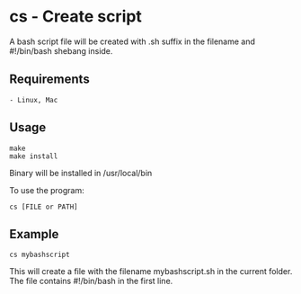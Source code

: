 # cs - Create script

A bash script file will be created with .sh suffix in the filename and #!/bin/bash shebang inside.


## Requirements

    - Linux, Mac

## Usage

    make
    make install

Binary will be installed in /usr/local/bin

To use the program:

    cs [FILE or PATH]

## Example

    cs mybashscript

This will create a file with the filename mybashscript.sh in the current folder. The file contains #!/bin/bash in the first line.
